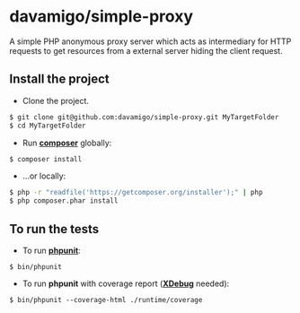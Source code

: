 davamigo/simple-proxy
=====================

A simple PHP anonymous proxy server which acts as intermediary for HTTP requests to get resources from a external server hiding the client request.

Install the project
-------------------

* Clone the project.
```bash
$ git clone git@github.com:davamigo/simple-proxy.git MyTargetFolder
$ cd MyTargetFolder
```

* Run [**composer**](https://getcomposer.org/) globally:
```bash
$ composer install
```

* ...or locally:
```bash
$ php -r "readfile('https://getcomposer.org/installer');" | php
$ php composer.phar install
```

To run the tests
----------------

* To run [**phpunit**](https://phpunit.de/):
```
$ bin/phpunit
```

* To run **phpunit** with coverage report ([**XDebug**](https://xdebug.org/) needed):
```
$ bin/phpunit --coverage-html ./runtime/coverage
```
